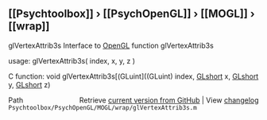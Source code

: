 ## [[Psychtoolbox]] &#8250; [[PsychOpenGL]] &#8250; [[MOGL]] &#8250; [[wrap]]

glVertexAttrib3s  Interface to [OpenGL](OpenGL) function glVertexAttrib3s  
  
usage:  glVertexAttrib3s( index, x, y, z )  
  
C function:  void glVertexAttrib3s[(GLuint]((GLuint) index, [GLshort](GLshort) x, [GLshort](GLshort) y, [GLshort](GLshort) z)  




<div class="code_header" style="text-align:right;">
  <span style="float:left;">Path&nbsp;&nbsp;</span> <span class="counter">Retrieve <a href=
  "https://raw.github.com/Psychtoolbox-3/Psychtoolbox-3/beta/Psychtoolbox/PsychOpenGL/MOGL/wrap/glVertexAttrib3s.m">current version from GitHub</a> | View <a href=
  "https://github.com/Psychtoolbox-3/Psychtoolbox-3/commits/beta/Psychtoolbox/PsychOpenGL/MOGL/wrap/glVertexAttrib3s.m">changelog</a></span>
</div>
<div class="code">
  <code>Psychtoolbox/PsychOpenGL/MOGL/wrap/glVertexAttrib3s.m</code>
</div>

